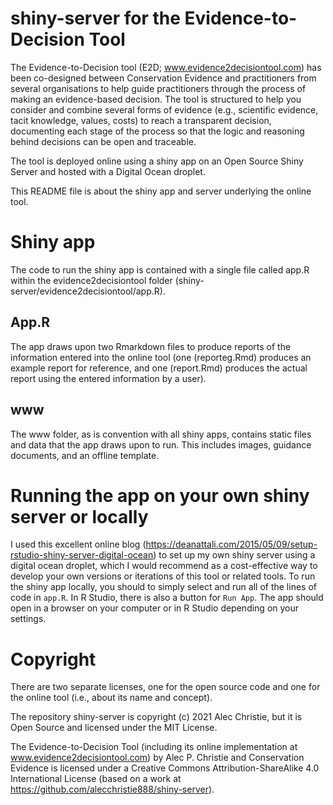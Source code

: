 # shiny-server for the Evidence-to-Decision Tool

The Evidence-to-Decision tool (E2D; www.evidence2decisiontool.com) has been co-designed between Conservation Evidence and practitioners from several organisations to help guide practitioners through the process of making an evidence-based decision. The tool is structured to help you consider and combine several forms of evidence (e.g., scientific evidence, tacit knowledge, values, costs) to reach a transparent decision, documenting each stage of the process so that the logic and reasoning behind decisions can be open and traceable.

The tool is deployed online using a shiny app on an Open Source Shiny Server and hosted with a Digital Ocean droplet. 

This README file is about the shiny app and server underlying the online tool.

# Shiny app
The code to run the shiny app is contained with a single file called app.R within the evidence2decisiontool folder (shiny-server/evidence2decisiontool/app.R). 

## App.R
The app draws upon two Rmarkdown files to produce reports of the information entered into the online tool (one (reporteg.Rmd) produces an example report for reference, and one (report.Rmd) produces the actual report using the entered information by a user). 

## www
The www folder, as is convention with all shiny apps, contains static files and data that the app draws upon to run. This includes images, guidance documents, and an offline template. 

# Running the app on your own shiny server or locally
I used this excellent online blog (https://deanattali.com/2015/05/09/setup-rstudio-shiny-server-digital-ocean) to set up my own shiny server using a digital ocean droplet, which I would recommend as a cost-effective way to develop your own versions or iterations of this tool or related tools.
To run the shiny app locally, you should to simply select and run all of the lines of code in `app.R`. In R Studio, there is also a button for `Run App`. The app should open in a browser on your computer or in R Studio depending on your settings.

# Copyright
There are two separate licenses, one for the open source code and one for the online tool (i.e., about its name and concept).

The repository shiny-server is copyright (c) 2021 Alec Christie, but it is Open Source and licensed under the MIT License.

The Evidence-to-Decision Tool (including its online implementation at www.evidence2decisiontool.com) by Alec P. Christie and Conservation Evidence is licensed under a Creative Commons Attribution-ShareAlike 4.0 International License (based on a work at https://github.com/alecchristie888/shiny-server). 
